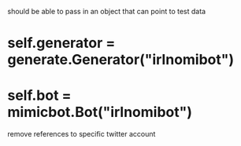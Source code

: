 should be able to pass in an object that can point to test data
# self.generator = generate.Generator("irlnomibot")
# self.bot = mimicbot.Bot("irlnomibot")

remove references to specific twitter account
